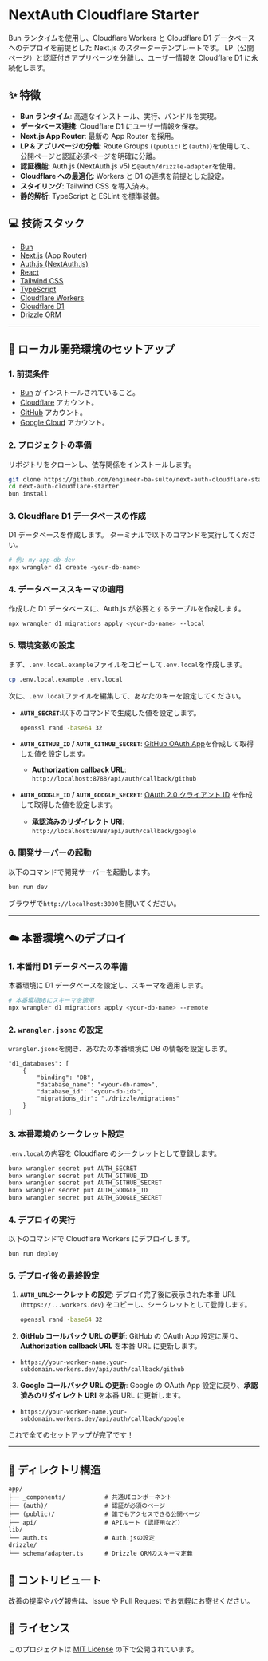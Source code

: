 # NextAuth Cloudflare Starter

Bun ランタイムを使用し、Cloudflare Workers と Cloudflare D1 データベースへのデプロイを前提とした Next.js のスターターテンプレートです。
LP（公開ページ）と認証付きアプリページを分離し、ユーザー情報を Cloudflare D1 に永続化します。

## ✨ 特徴

- **Bun ランタイム**: 高速なインストール、実行、バンドルを実現。
- **データベース連携**: Cloudflare D1 にユーザー情報を保存。
- **Next.js App Router**: 最新の App Router を採用。
- **LP & アプリページの分離**: Route Groups (`(public)`と`(auth)`)を使用して、公開ページと認証必須ページを明確に分離。
- **認証機能**: Auth.js (NextAuth.js v5)と`@auth/drizzle-adapter`を使用。
- **Cloudflare への最適化**: Workers と D1 の連携を前提とした設定。
- **スタイリング**: Tailwind CSS を導入済み。
- **静的解析**: TypeScript と ESLint を標準装備。

## 💻 技術スタック

- [Bun](https://bun.sh/)
- [Next.js](https://nextjs.org/) (App Router)
- [Auth.js (NextAuth.js)](https://authjs.dev/)
- [React](https://react.dev/)
- [Tailwind CSS](https://tailwindcss.com/)
- [TypeScript](https://www.typescriptlang.org/)
- [Cloudflare Workers](https://workers.cloudflare.com/)
- [Cloudflare D1](https://developers.cloudflare.com/d1/)
- [Drizzle ORM](https://orm.drizzle.team/)

---

## 🚀 ローカル開発環境のセットアップ

### 1. 前提条件

- [Bun](https://bun.sh/docs/installation) がインストールされていること。
- [Cloudflare](https://dash.cloudflare.com/sign-up) アカウント。
- [GitHub](https://github.com/) アカウント。
- [Google Cloud](https://console.cloud.google.com/) アカウント。

### 2. プロジェクトの準備

リポジトリをクローンし、依存関係をインストールします。

```bash
git clone https://github.com/engineer-ba-sulto/next-auth-cloudflare-starter.git
cd next-auth-cloudflare-starter
bun install
```

### 3. Cloudflare D1 データベースの作成

D1 データベースを作成します。
ターミナルで以下のコマンドを実行してください。

```bash
# 例: my-app-db-dev
npx wrangler d1 create <your-db-name>
```

### 4. データベーススキーマの適用

作成した D1 データベースに、Auth.js が必要とするテーブルを作成します。

```bash
npx wrangler d1 migrations apply <your-db-name> --local
```

### 5. 環境変数の設定

まず、`.env.local.example`ファイルをコピーして`.env.local`を作成します。

```bash
cp .env.local.example .env.local
```

次に、`.env.local`ファイルを編集して、あなたのキーを設定してください。

- **`AUTH_SECRET`**:以下のコマンドで生成した値を設定します。

  ```bash
  openssl rand -base64 32
  ```

- **`AUTH_GITHUB_ID` / `AUTH_GITHUB_SECRET`**: [GitHub OAuth App](https://github.com/settings/developers)を作成して取得した値を設定します。
  - **Authorization callback URL**: `http://localhost:8788/api/auth/callback/github`
- **`AUTH_GOOGLE_ID` / `AUTH_GOOGLE_SECRET`**: [OAuth 2.0 クライアント ID](https://console.cloud.google.com/apis/credentials) を作成して取得した値を設定します。
  - **承認済みのリダイレクト URI**: `http://localhost:8788/api/auth/callback/google`

### 6. 開発サーバーの起動

以下のコマンドで開発サーバーを起動します。

```bash
bun run dev
```

ブラウザで`http://localhost:3000`を開いてください。

---

## ☁️ 本番環境へのデプロイ

### 1. 本番用 D1 データベースの準備

本番環境に D1 データベースを設定し、スキーマを適用します。

```bash
# 本番環境DBにスキーマを適用
npx wrangler d1 migrations apply <your-db-name> --remote
```

### 2. `wrangler.jsonc` の設定

`wrangler.jsonc`を開き、あなたの本番環境に DB の情報を設定します。

```jsonc:wrangler.jsonc
"d1_databases": [
	{
		"binding": "DB",
		"database_name": "<your-db-name>",
		"database_id": "<your-db-id>",
		"migrations_dir": "./drizzle/migrations"
	}
]
```

### 3. 本番環境のシークレット設定

`.env.local`の内容を Cloudflare のシークレットとして登録します。

```bash
bunx wrangler secret put AUTH_SECRET
bunx wrangler secret put AUTH_GITHUB_ID
bunx wrangler secret put AUTH_GITHUB_SECRET
bunx wrangler secret put AUTH_GOOGLE_ID
bunx wrangler secret put AUTH_GOOGLE_SECRET
```

### 4. デプロイの実行

以下のコマンドで Cloudflare Workers にデプロイします。

```bash
bun run deploy
```

### 5. デプロイ後の最終設定

1.  **`AUTH_URL`シークレットの設定**: デプロイ完了後に表示された本番 URL (`https://...workers.dev`) をコピーし、シークレットとして登録します。

    ```bash
    openssl rand -base64 32
    ```

2.  **GitHub コールバック URL の更新**: GitHub の OAuth App 設定に戻り、**Authorization callback URL** を本番 URL に更新します。

- `https://your-worker-name.your-subdomain.workers.dev/api/auth/callback/github`

3.  **Google コールバック URL の更新**: Google の OAuth App 設定に戻り、**承認済みのリダイレクト URI** を本番 URL に更新します。

- `https://your-worker-name.your-subdomain.workers.dev/api/auth/callback/google`

これで全てのセットアップが完了です！

---

## 📁 ディレクトリ構造

```
app/
├── _components/           # 共通UIコンポーネント
├── (auth)/                # 認証が必須のページ
├── (public)/              # 誰でもアクセスできる公開ページ
├── api/                   # APIルート (認証用など)
lib/
└── auth.ts                # Auth.jsの設定
drizzle/
└── schema/adapter.ts      # Drizzle ORMのスキーマ定義
```

## 🤝 コントリビュート

改善の提案やバグ報告は、Issue や Pull Request でお気軽にお寄せください。

## 📝 ライセンス

このプロジェクトは [MIT License](LICENSE) の下で公開されています。
